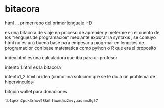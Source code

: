 # bitacora
html ... primer repo del primer lenguaje :-D

es una bitacora de viaje en proceso de aprender y meterme en el cuento de los "lengujes de programacion" mediante explorar la syntaxis , se conluyo html no es una buena base para empesar a progrmar  en lengujes  de programacion con base matematica como python o R que era el proposito

index.html es una calculadora que iba para un profesor

intento 1.html es la bitacora

intento1_2.html ni idea (como una solucion que se le dio a un problema de hipervinculos)

bitcoin wallet  para donaciones
	
	tb1qexn2pck3chxv98knhfmwmdma2mvyuasrmx0g57

